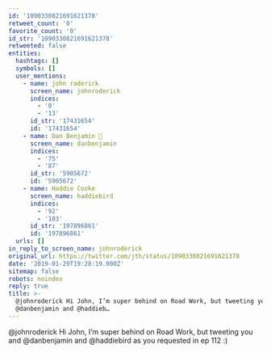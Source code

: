 ```yaml
---
id: '1090330821691621378'
retweet_count: '0'
favorite_count: '0'
id_str: '1090330821691621378'
retweeted: false
entities:
  hashtags: []
  symbols: []
  user_mentions:
    - name: john roderick
      screen_name: johnroderick
      indices:
        - '0'
        - '13'
      id_str: '17431654'
      id: '17431654'
    - name: Dan Benjamin 👻
      screen_name: danbenjamin
      indices:
        - '75'
        - '87'
      id_str: '5905672'
      id: '5905672'
    - name: Haddie Cooke
      screen_name: haddiebird
      indices:
        - '92'
        - '103'
      id_str: '197896861'
      id: '197896861'
  urls: []
in_reply_to_screen_name: johnroderick
original_url: https://twitter.com/jth/status/1090330821691621378
date: '2019-01-29T19:28:19.000Z'
sitemap: false
robots: noindex
reply: true
title: >-
  @johnroderick Hi John, I’m super behind on Road Work, but tweeting you and
  @danbenjamin and @haddieb…
---
```


@johnroderick Hi John, I’m super behind on Road Work, but tweeting you and @danbenjamin and @haddiebird as you requested in ep 112 :)